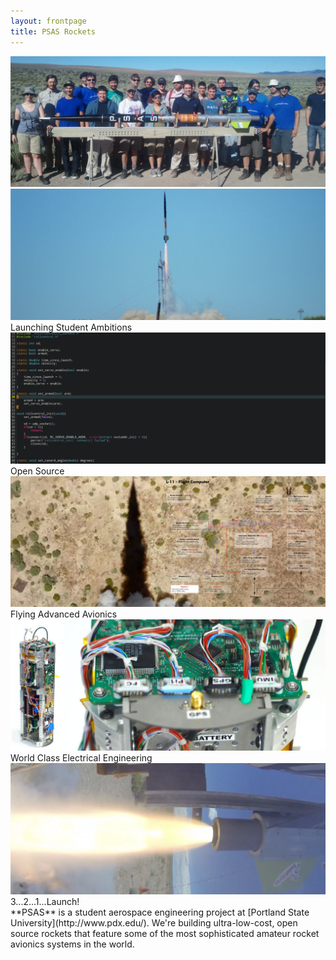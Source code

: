 ```yaml
---
layout: frontpage
title: PSAS Rockets
---
```


<script src="/assets/vendor/jssor/js/jssor.slider.min.js"></script>
<script>
    jssor_slider1_starter = function (containerId) {
        var options = { $AutoPlay: true };
        var jssor_slider1 = new $JssorSlider$(containerId, options);

        // responsive
        function ScaleSlider() {
            var bodyWidth = document.body.clientWidth;
            if (bodyWidth)
                jssor_slider1.$ScaleWidth(Math.min(bodyWidth, 1920));
            else
                $Jssor$.$Delay(ScaleSlider, 30);
        }
        ScaleSlider();
        $Jssor$.$AddEvent(window, "load", ScaleSlider);
        $Jssor$.$AddEvent(window, "resize", $Jssor$.$WindowResizeFilter(window, ScaleSlider));
        $Jssor$.$AddEvent(window, "orientationchange", ScaleSlider);
    };

</script>
<div id="slider_container">
 <div class="slides" u="slides">

  <div>
   <img u="image" src="/images/slider_groupshot.jpg" />
  </div>

  <div>
   <img u="image" src="/images/slider_launch.jpg" />
   <div class="caption" u="caption" style="width: 345px;">
        Launching Student Ambitions
   </div>
  </div>


  <div>
   <img u="image" src="/images/slider_code.png" />
   <div class="caption" u="caption" style="width: 260px; left: 1000px;">
        Open Source
   </div>
  </div>


  <div>
   <img u="image" src="/images/slider_hdlaunch.jpg" />
   <div class="caption" u="caption" style="width: 330px;">
        Flying Advanced Avionics
   </div>
  </div>


  <div>
   <img u="image" src="/images/slider_electronics.jpg" />
   <div class="caption" u="caption" style="width: 400px;">
        World Class Electrical Engineering
   </div>
  </div>


  <div>
   <img u="image" src="/images/slider_motor.jpg" />
   <div class="caption" u="caption" style="width: 280px;">
        3...2...1...Launch!
   </div>
  </div>


 </div>
 <script>
    jssor_slider1_starter('slider_container');
 </script>
</div>

<div class="leader" markdown="1">
**PSAS** is a student aerospace engineering project at
[Portland State University](http://www.pdx.edu/).
We're building ultra-low-cost, open source rockets that feature some of the
most sophisticated amateur rocket avionics systems in the world.
</div>
